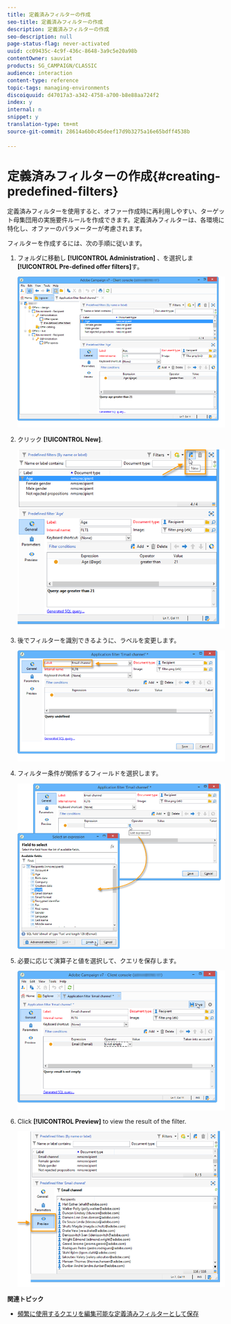 ```yaml
---
title: 定義済みフィルターの作成
seo-title: 定義済みフィルターの作成
description: 定義済みフィルターの作成
seo-description: null
page-status-flag: never-activated
uuid: cc09435c-4c9f-436c-8648-3a9c5e20a98b
contentOwner: sauviat
products: SG_CAMPAIGN/CLASSIC
audience: interaction
content-type: reference
topic-tags: managing-environments
discoiquuid: d47017a3-a342-4758-a700-b8e88aa724f2
index: y
internal: n
snippet: y
translation-type: tm+mt
source-git-commit: 28614a6b0c45deef17d9b3275a16e65bdff4538b

---
```



# 定義済みフィルターの作成{#creating-predefined-filters}

定義済みフィルターを使用すると、オファー作成時に再利用しやすい、ターゲット母集団用の実施要件ルールを作成できます。定義済みフィルターは、各環境に特化し、オファーのパラメーターが考慮されます。

フィルターを作成するには、次の手順に従います。

1. フォルダに移動し **[!UICONTROL Administration]** 、を選択しま **[!UICONTROL Pre-defined offer filters]**&#x200B;す。

   ![](assets/offer_filter_create_005.png)

1. クリック **[!UICONTROL New]**.

   ![](assets/offer_filter_create_001.png)

1. 後でフィルターを識別できるように、ラベルを変更します。

   ![](assets/offer_filter_create_002.png)

1. フィルター条件が関係するフィールドを選択します。

   ![](assets/offer_filter_create_003.png)

1. 必要に応じて演算子と値を選択して、クエリを保存します。

   ![](assets/offer_filter_create_004.png)

1. Click **[!UICONTROL Preview]** to view the result of the filter.

   ![](assets/offer_filter_create_006.png)

**関連トピック**

* [頻繁に使用するクエリを編集可能な定義済みフィルターとして保存](https://helpx.adobe.com/campaign/kb/simplifying-campaign-management-acc.html#Savefrequentlyusedqueriesaseditablepredefinedfilters)